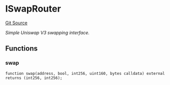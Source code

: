 # ISwapRouter
[Git Source](https://github.com/NaniDAO/accounts/blob/4fa25bf2c7729a2efb0aebee862ab87efef9e09e/src/paymasters/NEETH.sol)

*Simple Uniswap V3 swapping interface.*


## Functions
### swap


```solidity
function swap(address, bool, int256, uint160, bytes calldata) external returns (int256, int256);
```

